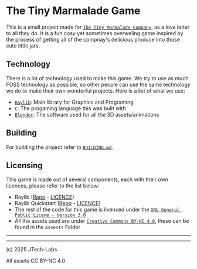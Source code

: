 # The Tiny Marmalade Game
This is a small project made for [`The Tiny Marmalade Company`](https://thetinymarmalade.com), as a love letter to all they do. It is a fun cosy yet sometimes overweling game inspired by the process of getting all of the compnay's delicious produce into those cute little jars.

## Technology
There is a lot of technology used to make this game. We try to use as much FOSS technology as possible, so other people can use the same technology we do to make their own wonderful projects. Here is a list of what we use:
 - [`Raylib`](https://github.com/raysan5/raylib): Main library for Graphics and Programing
 - `C`: The progaming language this was built with
 - [`Blender`](https://blender.org): The software used for all the 3D assets/animations

## Building
For building the project refer to [`BUILDING.md`](https://github.com/JTech-Labs/TheTinyMarmaladeGame/blob/master/BUILDING.md).

## Licensing
This game is made out of several components, each with their own licences, please refer to the list below:
 - Raylib ([Repo](github.com/raysan5/raylib) - [LICENCE](https://github.com/raysan5/raylib/blob/master/LICENSE))
 - Raylib Quickstart ([Repo](https://github.com/raylib-extras/raylib-quickstart) - [LICENCE](https://github.com/raylib-extras/raylib-quickstart?tab=readme-ov-file#license))
 - The rest of the code for this game is livenced under the [`GNU General Public Licene - Version 3.0`](https://www.gnu.org/licenses/gpl-3.0.en.html)
 - All the assets used are under [`Creative Commons BY-NC 4.0`](https://creativecommons.org/licenses/by-nc/4.0/), these can be found in the `Assests` Folder

---
---
(c) 2025 JTech-Labs

All assets CC BY-NC 4.0

